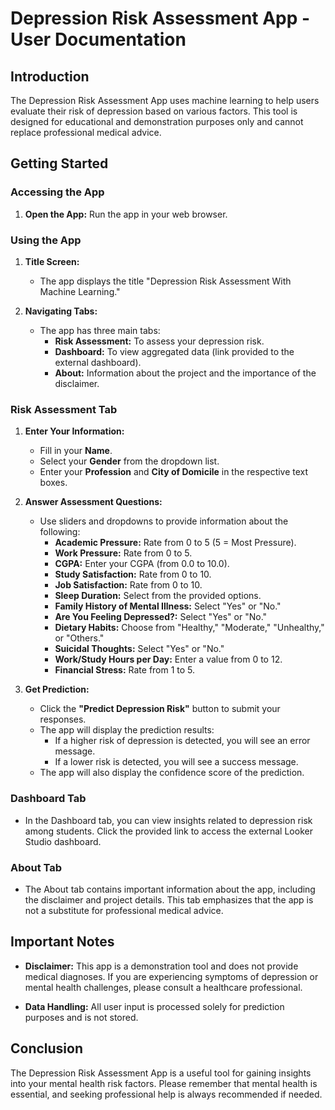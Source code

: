 # Depression Risk Assessment App - User Documentation

## Introduction

The Depression Risk Assessment App uses machine learning to help users evaluate their risk of depression based on various factors. This tool is designed for educational and demonstration purposes only and cannot replace professional medical advice.

## Getting Started

### Accessing the App

1. **Open the App:** Run the app in your web browser.

### Using the App

1. **Title Screen:**
   - The app displays the title "Depression Risk Assessment With Machine Learning."

2. **Navigating Tabs:**
   - The app has three main tabs:
     - **Risk Assessment:** To assess your depression risk.
     - **Dashboard:** To view aggregated data (link provided to the external dashboard).
     - **About:** Information about the project and the importance of the disclaimer.

### Risk Assessment Tab

1. **Enter Your Information:**
   - Fill in your **Name**.
   - Select your **Gender** from the dropdown list.
   - Enter your **Profession** and **City of Domicile** in the respective text boxes.

2. **Answer Assessment Questions:**
   - Use sliders and dropdowns to provide information about the following:
     - **Academic Pressure:** Rate from 0 to 5 (5 = Most Pressure).
     - **Work Pressure:** Rate from 0 to 5.
     - **CGPA:** Enter your CGPA (from 0.0 to 10.0).
     - **Study Satisfaction:** Rate from 0 to 10.
     - **Job Satisfaction:** Rate from 0 to 10.
     - **Sleep Duration:** Select from the provided options.
     - **Family History of Mental Illness:** Select "Yes" or "No."
     - **Are You Feeling Depressed?:** Select "Yes" or "No."
     - **Dietary Habits:** Choose from "Healthy," "Moderate," "Unhealthy," or "Others."
     - **Suicidal Thoughts:** Select "Yes" or "No."
     - **Work/Study Hours per Day:** Enter a value from 0 to 12.
     - **Financial Stress:** Rate from 1 to 5.

3. **Get Prediction:**
   - Click the **"Predict Depression Risk"** button to submit your responses.
   - The app will display the prediction results:
     - If a higher risk of depression is detected, you will see an error message.
     - If a lower risk is detected, you will see a success message.
   - The app will also display the confidence score of the prediction.

### Dashboard Tab

- In the Dashboard tab, you can view insights related to depression risk among students. Click the provided link to access the external Looker Studio dashboard.

### About Tab

- The About tab contains important information about the app, including the disclaimer and project details. This tab emphasizes that the app is not a substitute for professional medical advice.

## Important Notes

- **Disclaimer:** This app is a demonstration tool and does not provide medical diagnoses. If you are experiencing symptoms of depression or mental health challenges, please consult a healthcare professional.

- **Data Handling:** All user input is processed solely for prediction purposes and is not stored.

## Conclusion

The Depression Risk Assessment App is a useful tool for gaining insights into your mental health risk factors. Please remember that mental health is essential, and seeking professional help is always recommended if needed.
